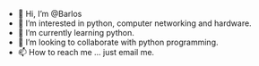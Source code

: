 - 👋 Hi, I’m @Barlos
- 👀 I’m interested in python, computer networking and hardware.
- 🌱 I’m currently learning python.
- 💞️ I’m looking to collaborate with python programming.
- 📫 How to reach me ... just email me.

<!---
Barlos/Barlos is a ✨ special ✨ repository because its `README.md` (this file) appears on your GitHub profile.
You can click the Preview link to take a look at your changes.
--->
